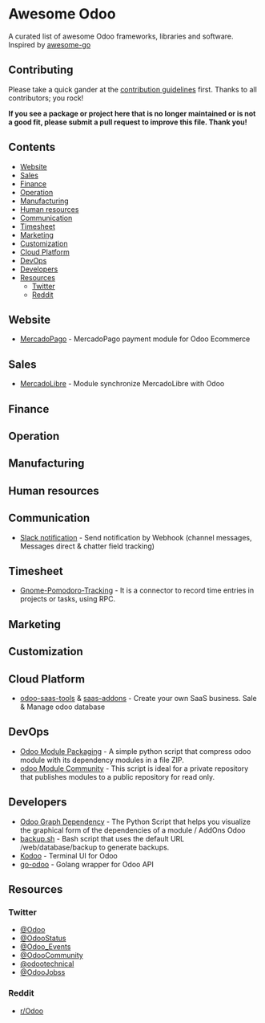 # Awesome Odoo

A curated list of awesome Odoo frameworks, libraries and software. Inspired by [awesome-go](https://github.com/avelino/awesome-go)

## Contributing

Please take a quick gander at the [contribution guidelines](CONTRIBUTING.md) first. Thanks to all contributors; you rock!

**If you see a package or project here that is no longer maintained or is not a good fit, please submit a pull request to improve this file. Thank you!**

## Contents

* [Website](#website)
* [Sales](#sales)
* [Finance](#finances)
* [Operation](#operation)
* [Manufacturing](#manufacturing)
* [Human resources](#human-resources)
* [Communication](#communication)
* [Timesheet](#timesheet)
* [Marketing](#marketing)
* [Customization](#customization)
* [Cloud Platform](#cloud-platform)
* [DevOps](#devops)
* [Developers](#developers)
* [Resources](#resources)
  * [Twitter](#twitter)
  * [Reddit](#reddit)

## Website

* [MercadoPago](https://github.com/ctmil/payment_mercadopago) - MercadoPago payment module for Odoo Ecommerce

## Sales

* [MercadoLibre](https://github.com/ctmil/meli_oerp) - Module synchronize MercadoLibre with Odoo

## Finance

## Operation

## Manufacturing

## Human resources

## Communication

* [Slack notification](https://github.com/maxsbiz/odoo/tree/11.0/msb_slack) - Send notification by Webhook (channel messages, Messages direct & chatter field tracking)

## Timesheet

* [Gnome-Pomodoro-Tracking](https://github.com/josehbez/gnome-pomodoro-tracking) - It is a connector to record time entries in projects or tasks, using RPC.

## Marketing

## Customization

## Cloud Platform

* [odoo-saas-tools](https://github.com/it-projects-llc/odoo-saas-tools)  & [saas-addons](https://github.com/it-projects-llc/saas-addons) - Create your own SaaS business. Sale & Manage odoo database

## DevOps

* [Odoo Module Packaging](https://gist.github.com/josehbez/b14bb8b7dd6c0c985a96e57cff7cef5a) - A simple python script that compress odoo module with its dependency modules in a file ZIP.
* [odoo Module Community](https://gist.github.com/josehbez/a0790e91bd807ca174834fb67c3e0e8c) - This script is ideal for a private repository that publishes modules to a public repository for read only.

## Developers

* [Odoo Graph Dependency](https://medium.com/@josehbez/dependencia-gr%C3%A1fica-odoo-e518e8a6ceb9) - The Python Script that helps you visualize the graphical form of the dependencies of a module / AddOns Odoo
* [backup.sh](https://medium.com/@josehbez/simple-cli-odoo-backup-60d91bc3b9ec) - Bash script that uses the default URL /web/database/backup to generate backups.
* [Kodoo](https://github.com/chermed/kodoo) - Terminal UI for Odoo
* [go-odoo](https://github.com/skilld-labs/go-odoo) - Golang wrapper for Odoo API

## Resources

### Twitter

* [@Odoo](https://twitter.com/Odoo)
* [@OdooStatus](https://twitter.com/OdooStatus)
* [@Odoo_Events](https://twitter.com/Odoo_Events)
* [@OdooCommunity](https://twitter.com/OdooCommunity)
* [@odootechnical](https://twitter.com/odootechnical)
* [@OdooJobss](https://twitter.com/OdooJobss)

### Reddit

* [r/Odoo](https://www.reddit.com/r/Odoo/)
